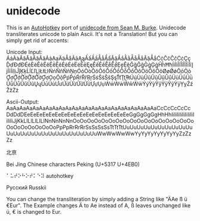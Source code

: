 # unidecode
This is an [AutoHotkey](https://autohotkey.com/) port of [unidecode from Sean M. Burke](http://search.cpan.org/~sburke/Text-Unidecode-1.27/lib/Text/Unidecode.pm).
Unidecode transliterates unicode to plain Ascii.
It's not a Translation! But you can simply get rid of accents:

Unicode Input:
ÁáÀàÂâǍǎĂăÃãẢảẠạÄäÅåĀāĄąẤấẦầẪẫẨẩẬậẮắẰằẴẵẲẳẶặǺǻĆćĈĉČčĊċÇçĎďĐđÐÉéÈèÊêĚěĔĕẼẽẺẻĖėËëĒēĘęẾếỀềỄễỂểẸẹỆệĞğĜĝĠġĢģĤĥĦħÍíÌìĬĭÎîǏǐÏïĨĩĮįĪīỈỉỊịĴĵĶķĹĺĽľĻļŁłĿŀŃńŇňÑñŅņÓóÒòŎŏÔôỐốỒồỖỗỔổǑǒÖöŐőÕõØøǾǿŌōỎỏƠơỚớỜờỠỡỞởỢợỌọỘộṔṕṖṗŔŕŘřŖŗŚśŜŝŠšŞşŤťŢţŦŧÚúÙùŬŭÛûǓǔŮůÜüǗǘǛǜǙǚǕǖŰűŨũŲųŪūỦủƯưỨứỪừỮữỬửỰựỤụẂẃẀẁŴŵẄẅÝýỲỳŶŷŸÿỸỹỶỷỴỵŹźŽžŻż

Ascii-Output:
AaAaAaAaAaAaAaAaAaAaAaAaAaAaAaAaAaAaAaAaAaAaAaCcCcCcCcCcDdDdDEeEeEeEeEeEeEeEeEeEeEeEeEeEeEeEeEeGgGgGgGgHhHhIiIiIiIiIiIiIiIiIiIiIiJjKkLlLlLlLlLlNnNnNnNnOoOoOoOoOoOoOoOoOoOoOoOoOoOoOoOoOoOoOoOoOoOoOoOoPpPpRrRrRrSsSsSsSsTtTtTtUuUuUuUuUuUuUuUuUuUuUuUuUuUuUuUuUuUuUuUuUuUuUuWwWwWwWwYyYyYyYyYyYyYyZzZzZz


北亰 

Bei Jing Chinese characters Peking (U+5317 U+4EB0)

⠁⠥⠞⠕⠓⠕⠞⠅⠑⠽ 
autohotkey

Русский 
Russkii

You can change the transliteration by simply adding a String like "ÄAe ß ü €Eur". 
The Example changes Ä to Ae instead of A, ß leaves unchanged like ü, € is changed to Eur.



